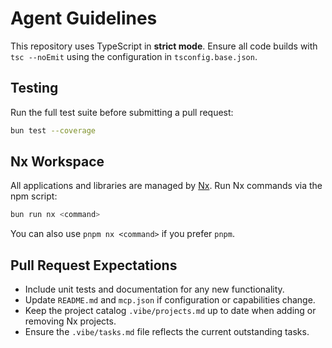 # Agent Guidelines

This repository uses TypeScript in **strict mode**. Ensure all code builds with `tsc --noEmit` using the configuration in `tsconfig.base.json`.

## Testing

Run the full test suite before submitting a pull request:

```bash
bun test --coverage
```

## Nx Workspace

All applications and libraries are managed by [Nx](https://nx.dev). Run Nx commands via the npm script:

```bash
bun run nx <command>
```

You can also use `pnpm nx <command>` if you prefer `pnpm`.

## Pull Request Expectations

* Include unit tests and documentation for any new functionality.
* Update `README.md` and `mcp.json` if configuration or capabilities change.
* Keep the project catalog `.vibe/projects.md` up to date when adding or removing Nx projects.
* Ensure the `.vibe/tasks.md` file reflects the current outstanding tasks.

